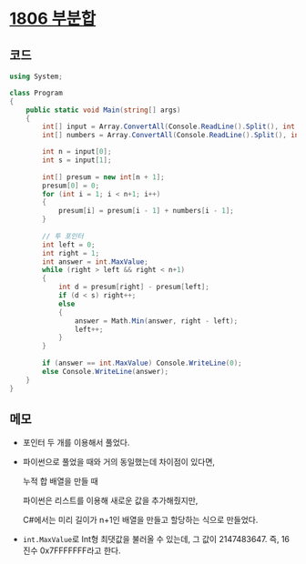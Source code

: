 # [1806 부분합](https://www.acmicpc.net/problem/1806)

## 코드

```C#
using System;

class Program
{
    public static void Main(string[] args)
    {
        int[] input = Array.ConvertAll(Console.ReadLine().Split(), int.Parse);
        int[] numbers = Array.ConvertAll(Console.ReadLine().Split(), int.Parse);

        int n = input[0];
        int s = input[1];
        
        int[] presum = new int[n + 1];
        presum[0] = 0;
        for (int i = 1; i < n+1; i++)
        {
            presum[i] = presum[i - 1] + numbers[i - 1];
        }
		
        // 투 포인터
        int left = 0;
        int right = 1;
        int answer = int.MaxValue;
        while (right > left && right < n+1)
        {
            int d = presum[right] - presum[left];
            if (d < s) right++;
            else
            {
                answer = Math.Min(answer, right - left);
                left++;
            }
        }
		
        if (answer == int.MaxValue) Console.WriteLine(0);
        else Console.WriteLine(answer);
    }
}
```

## 메모

- 포인터 두 개를 이용해서 풀었다.

- 파이썬으로 풀었을 때와 거의 동일했는데 차이점이 있다면,

  누적 합 배열을 만들 때

  파이썬은 리스트를 이용해 새로운 값을 추가해줬지만,

  C#에서는 미리 길이가 n+1인 배열을 만들고 할당하는 식으로 만들었다. 

- `int.MaxValue`로 Int형 최댓값을 불러올 수 있는데, 그 값이 2147483647. 즉, 16 진수 0x7FFFFFFF라고 한다.